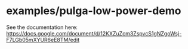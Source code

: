 examples/pulga-low-power-demo
================
See the documentation here: https://docs.google.com/document/d/12KXZuZcm3ZspvcS1gNZgoWsj-F7LGb05mXYUR6eE8TM/edit
